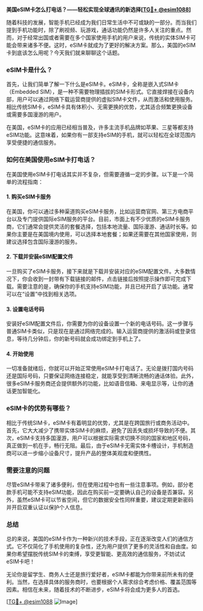 **美国eSIM卡怎么打电话？——轻松实现全球通讯的新选择[[TG💪+ @esim1088](https://t.me/s/esim1088)]**

随着科技的发展，智能手机已经成为我们日常生活中不可或缺的一部分。而当我们提到手机功能时，除了刷视频、玩游戏，通话功能仍然是许多人关注的重点。然而，对于经常出国或者需要在多个国家使用手机的用户来说，传统的实体SIM卡可能会带来诸多不便。这时，eSIM卡就成为了更好的解决方案。那么，美国的eSIM卡到底该怎么用呢？今天我们就来聊聊这个话题。

### eSIM卡是什么？

首先，让我们简单了解一下什么是eSIM卡。eSIM卡，全称是嵌入式SIM卡（Embedded SIM），是一种不需要物理插拔的SIM卡形式。它直接焊接在设备内部，用户可以通过网络下载运营商提供的虚拟SIM卡文件，从而激活和使用服务。相比传统SIM卡，eSIM卡具有体积小、无需更换的优势，尤其适合频繁更换设备或需要多国漫游的用户。

在美国，eSIM卡的应用已经相当普及，许多主流手机品牌如苹果、三星等都支持eSIM功能。这意味着，如果你有一部支持eSIM的手机，就可以轻松在全球范围内享受便捷的通信服务。

### 如何在美国使用eSIM卡打电话？

在美国使用eSIM卡打电话其实并不复杂，但需要遵循一定的步骤。以下是一个简单的流程指南：

#### 1. 购买eSIM卡服务

在美国，你可以通过多种渠道购买eSIM卡服务，比如运营商官网、第三方电商平台以及专门提供国际eSIM服务的平台。目前，市面上有不少优质的eSIM卡服务商，它们通常会提供灵活的套餐选择，包括本地流量、国际漫游、通话时长等。如果你主要是在美国境内使用，可以选择本地套餐；如果还需要在其他国家使用，则建议选择包含国际漫游的服务。

#### 2. 下载并安装eSIM配置文件

一旦购买了eSIM卡服务，接下来就是下载并安装对应的eSIM配置文件。大多数情况下，你会收到一封带有下载链接的邮件，点击链接后按照提示操作即可完成下载。需要注意的是，确保你的手机支持eSIM功能，并且已经开启了该功能。通常可以在“设置”中找到相关选项。

#### 3. 设置电话号码

安装好eSIM配置文件后，你需要为你的设备设置一个新的电话号码。这一步骤与普通SIM卡类似，只是现在是通过网络完成的。输入运营商提供的激活码或登录信息，等待几分钟后，你的新号码就会成功绑定到手机上了。

#### 4. 开始使用

一切准备就绪后，你就可以开始正常使用eSIM卡打电话了。无论是拨打国内号码还是国际号码，只要保证网络连接稳定，就能享受到清晰流畅的通话体验。此外，很多eSIM卡服务商还会提供额外的功能，比如语音信箱、来电显示等，让你的通话更加智能化。

### eSIM卡的优势有哪些？

相比于传统SIM卡，eSIM卡有着明显的优势，尤其是在跨国旅行或商务活动中。首先，它大大减少了携带实体SIM卡的麻烦，避免了因丢失或损坏导致的不便。其次，eSIM卡支持多国漫游，用户可以根据实际需求切换不同的国家和地区号码，真正做到一机在手，畅行无阻。最后，由于eSIM卡无需实体卡槽设计，手机制造商可以进一步缩小设备尺寸，提升产品的整体美观度和便携性。

### 需要注意的问题

尽管eSIM卡带来了诸多便利，但在使用过程中也有一些注意事项。例如，部分老款手机可能不支持eSIM功能，因此在购买前一定要确认自己的设备是否兼容。另外，虽然eSIM卡可以节省空间，但它的数据安全性同样重要，建议定期更新密码并开启双重认证以保护个人信息。

### 总结

总的来说，美国的eSIM卡作为一种新兴的技术手段，正在逐渐改变人们的通信方式。它不仅简化了手机使用的复杂性，还为用户提供了更多的灵活性和自由度。如果你希望摆脱传统SIM卡的束缚，享受更智能、更高效的通信服务，不妨试试eSIM卡吧！

无论你是留学生、商务人士还是旅行爱好者，eSIM卡都能为你带来前所未有的便利。当然，在选择具体的服务商时，也要根据个人需求综合考虑价格、覆盖范围等因素。相信在未来，随着技术的不断进步，eSIM卡将会成为更多人的首选。

[[TG💪+ @esim1088](https://t.me/s/esim1088) ![Image](https://i.postimg.cc/4NQfJmqS/Snipaste-2025-05-13-00-14-12.png)]